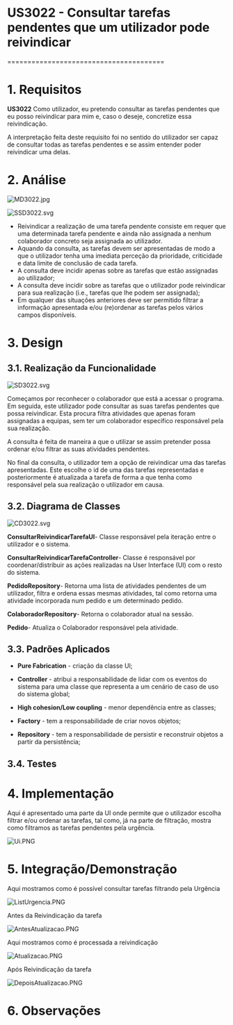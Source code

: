 # US3022 - Consultar tarefas pendentes que um utilizador pode reivindicar
=======================================


# 1. Requisitos

**US3022** Como utilizador, eu pretendo consultar as tarefas pendentes que eu posso reivindicar para mim e, caso o deseje, concretize essa reivindicação.

A interpretação feita deste requisito foi no sentido do utilizador ser capaz de consultar todas as tarefas pendentes e se assim entender poder reivindicar uma delas.

# 2. Análise

![MD3022.jpg](MD3022.jpg)

![SSD3022.svg](SSD3022.svg)

* Reivindicar a realização de uma tarefa pendente consiste em requer que uma determinada tarefa pendente e ainda não assignada a nenhum colaborador concreto seja assignada ao utilizador.
* Aquando da consulta, as tarefas devem ser apresentadas de modo a que o utilizador tenha uma imediata perceção da prioridade, criticidade e data limite de conclusão de cada tarefa.
* A consulta deve incidir apenas sobre as tarefas que estão assignadas ao utilizador;
* A consulta deve incidir sobre as tarefas que o utilizador pode reivindicar para sua realização (i.e., tarefas que lhe podem ser assignada);
* Em qualquer das situações anteriores deve ser permitido filtrar a informação apresentada e/ou (re)ordenar as tarefas pelos vários campos disponíveis.

# 3. Design

## 3.1. Realização da Funcionalidade

![SD3022.svg](SD3022.svg)

Começamos por reconhecer o colaborador que está a acessar o programa. Em seguida, este utilizador pode consultar as suas tarefas pendentes que possa reivindicar. Esta procura filtra atividades que apenas foram assignadas a equipas, sem ter um colaborador especifico responsável pela sua realização.

A consulta é feita de maneira a que o utilizar se assim pretender possa ordenar e/ou filtrar as suas atividades pendentes.

No final da consulta, o utilizador tem a opção de reivindicar uma das tarefas apresentadas. Este escolhe o id de uma das tarefas representadas e posteriormente é atualizada a tarefa de forma a que tenha como responsável pela sua realização o utilizador em causa.


## 3.2. Diagrama de Classes

![CD3022.svg](CD3022.svg)

**ConsultarReivindicarTarefaUI**- Classe responsável pela iteração entre o utilizador e o sistema.

**ConsultarReivindicarTarefaController**- Classe é responsável por coordenar/distribuir as ações realizadas na User Interface (UI) com o resto do sistema.

**PedidoRepository**- Retorna uma lista de atividades pendentes de um utilizador, filtra e ordena essas mesmas atividades, tal como retorna uma atividade incorporada num pedido e um determinado pedido.

**ColaboradorRepository**- Retorna o colaborador atual na sessão.

**Pedido**- Atualiza o Colaborador responsável pela atividade.


## 3.3. Padrões Aplicados

* **Pure Fabrication** - criação da classe UI;

* **Controller** - atribui a responsabilidade de lidar com os eventos do sistema para uma classe que representa a um cenário de caso de uso do sistema global;

* **High cohesion/Low coupling** - menor dependência entre as classes;

* **Factory** - tem a responsabilidade de criar novos objetos;

* **Repository** - tem a responsabilidade de persistir e reconstruir objetos a partir da persistência;

## 3.4. Testes 


# 4. Implementação

Aqui é apresentado uma parte da UI onde permite que o utilizador escolha filtrar e/ou ordenar as tarefas, tal como, já na parte de filtração, mostra como filtramos as tarefas pendentes pela urgência.

![Ui.PNG](Ui.PNG)

# 5. Integração/Demonstração

Aqui mostramos como é possível consultar tarefas filtrando pela Urgência

![ListUrgencia.PNG](ListUrgencia.PNG)

Antes da Reivindicação da tarefa

![AntesAtualizacao.PNG](AntesAtualizacao.PNG)

Aqui mostramos como é processada a reivindicação

![Atualizacao.PNG](Atualizacao.PNG)

Após Reivindicação da tarefa

![DepoisAtualizacao.PNG](DepoisAtualizacao.PNG)


# 6. Observações





